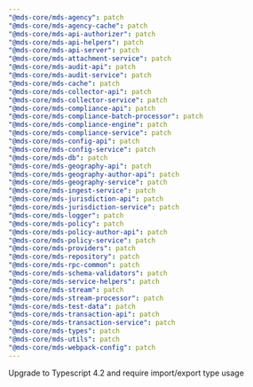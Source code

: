 ```yaml
---
"@mds-core/mds-agency": patch
"@mds-core/mds-agency-cache": patch
"@mds-core/mds-api-authorizer": patch
"@mds-core/mds-api-helpers": patch
"@mds-core/mds-api-server": patch
"@mds-core/mds-attachment-service": patch
"@mds-core/mds-audit-api": patch
"@mds-core/mds-audit-service": patch
"@mds-core/mds-cache": patch
"@mds-core/mds-collector-api": patch
"@mds-core/mds-collector-service": patch
"@mds-core/mds-compliance-api": patch
"@mds-core/mds-compliance-batch-processor": patch
"@mds-core/mds-compliance-engine": patch
"@mds-core/mds-compliance-service": patch
"@mds-core/mds-config-api": patch
"@mds-core/mds-config-service": patch
"@mds-core/mds-db": patch
"@mds-core/mds-geography-api": patch
"@mds-core/mds-geography-author-api": patch
"@mds-core/mds-geography-service": patch
"@mds-core/mds-ingest-service": patch
"@mds-core/mds-jurisdiction-api": patch
"@mds-core/mds-jurisdiction-service": patch
"@mds-core/mds-logger": patch
"@mds-core/mds-policy": patch
"@mds-core/mds-policy-author-api": patch
"@mds-core/mds-policy-service": patch
"@mds-core/mds-providers": patch
"@mds-core/mds-repository": patch
"@mds-core/mds-rpc-common": patch
"@mds-core/mds-schema-validators": patch
"@mds-core/mds-service-helpers": patch
"@mds-core/mds-stream": patch
"@mds-core/mds-stream-processor": patch
"@mds-core/mds-test-data": patch
"@mds-core/mds-transaction-api": patch
"@mds-core/mds-transaction-service": patch
"@mds-core/mds-types": patch
"@mds-core/mds-utils": patch
"@mds-core/mds-webpack-config": patch
---
```


Upgrade to Typescript 4.2 and require import/export type usage
